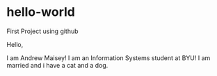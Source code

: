 # hello-world
First Project using github


Hello, 

  I am Andrew Maisey! I am an Information Systems student at BYU! I am married and i have a cat and a dog.
